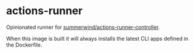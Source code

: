 # actions-runner

Opinionated runner for [summerwind/actions-runner-controller](https://github.com/summerwind/actions-runner-controller).

When this image is built it will always installs the latest CLI apps defined in the Dockerfile.
